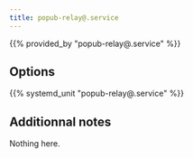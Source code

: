 ```yaml
---
title: popub-relay@.service
---
```


{{% provided_by "popub-relay@.service" %}}

## Options

{{% systemd_unit "popub-relay@.service" %}}

## Additionnal notes

Nothing here.